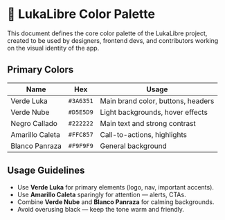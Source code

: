 # 🎨 LukaLibre Color Palette

This document defines the core color palette of the LukaLibre project, created to be used by designers, frontend devs, and contributors working on the visual identity of the app.

## Primary Colors

| Name            | Hex       | Usage             |
|-----------------|-----------|-------------------|
| Verde Luka      | `#3A6351` | Main brand color, buttons, headers |
| Verde Nube      | `#D5E5D9` | Light backgrounds, hover effects   |
| Negro Callado   | `#222222` | Main text and strong contrast      |
| Amarillo Caleta | `#FFC857` | Call-to-actions, highlights        |
| Blanco Panraza  | `#F9F9F9` | General background                 |

## Usage Guidelines

- Use **Verde Luka** for primary elements (logo, nav, important accents).
- Use **Amarillo Caleta** sparingly for attention — alerts, CTAs.
- Combine **Verde Nube** and **Blanco Panraza** for calming backgrounds.
- Avoid overusing black — keep the tone warm and friendly.

